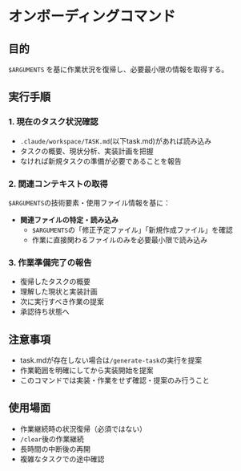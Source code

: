 # オンボーディングコマンド

## 目的
`$ARGUMENTS` を基に作業状況を復帰し、必要最小限の情報を取得する。

## 実行手順

### 1. 現在のタスク状況確認
- `.claude/workspace/TASK.md`(以下task.md)があれば読み込み
- タスクの概要、現状分析、実装計画を把握
- なければ新規タスクの準備が必要であることを報告

### 2. 関連コンテキストの取得
`$ARGUMENTS`の技術要素・使用ファイル情報を基に：

- **関連ファイルの特定・読み込み**
  - `$ARGUMENTS`の「修正予定ファイル」「新規作成ファイル」を確認
  - 作業に直接関わるファイルのみを必要最小限で読み込み

### 3. 作業準備完了の報告
- 復帰したタスクの概要
- 理解した現状と実装計画
- 次に実行すべき作業の提案
- 承認待ち状態へ

## 注意事項
- task.mdが存在しない場合は`/generate-task`の実行を提案
- 作業範囲を明確にしてから実装開始を提案
- このコマンドでは実装・作業をせず確認・提案のみ行うこと

## 使用場面
- 作業継続時の状況復帰（必須ではない）
- `/clear`後の作業継続
- 長時間の中断後の再開
- 複雑なタスクでの途中確認